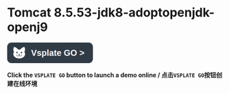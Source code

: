 # Tomcat 8.5.53-jdk8-adoptopenjdk-openj9

<a href="https://www.vsplate.com/?docker-compose=https://github.com/vsplate/dcenvs/tomcat/8.5.53-jdk8-adoptopenjdk-openj9"><img alt="VSPLATE GO" src="https://raw.githubusercontent.com/vsplate/images/master/vsgo_btn.png" width="200px"></a>

**Click the `VSPLATE GO` button to launch a demo online / 点击`VSPLATE GO`按钮创建在线环境**